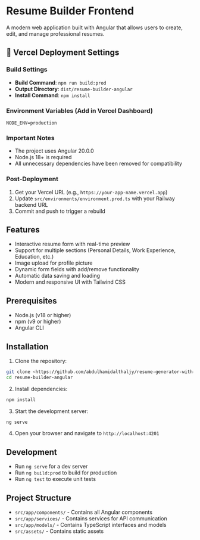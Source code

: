 # Resume Builder Frontend

A modern web application built with Angular that allows users to create, edit, and manage professional resumes.

## 🚀 Vercel Deployment Settings

### Build Settings

- **Build Command**: `npm run build:prod`
- **Output Directory**: `dist/resume-builder-angular`
- **Install Command**: `npm install`

### Environment Variables (Add in Vercel Dashboard)

```
NODE_ENV=production
```

### Important Notes

- The project uses Angular 20.0.0
- Node.js 18+ is required
- All unnecessary dependencies have been removed for compatibility

### Post-Deployment

1. Get your Vercel URL (e.g., `https://your-app-name.vercel.app`)
2. Update `src/environments/environment.prod.ts` with your Railway backend URL
3. Commit and push to trigger a rebuild

## Features

- Interactive resume form with real-time preview
- Support for multiple sections (Personal Details, Work Experience, Education, etc.)
- Image upload for profile picture
- Dynamic form fields with add/remove functionality
- Automatic data saving and loading
- Modern and responsive UI with Tailwind CSS

## Prerequisites

- Node.js (v18 or higher)
- npm (v9 or higher)
- Angular CLI

## Installation

1. Clone the repository:

```bash
git clone <https://github.com/abdulhamidalthaljy/resume-generator-with-ai-full-system.git>
cd resume-builder-angular
```

2. Install dependencies:

```bash
npm install
```

3. Start the development server:

```bash
ng serve
```

4. Open your browser and navigate to `http://localhost:4201`

## Development

- Run `ng serve` for a dev server
- Run `ng build:prod` to build for production
- Run `ng test` to execute unit tests

## Project Structure

- `src/app/components/` - Contains all Angular components
- `src/app/services/` - Contains services for API communication
- `src/app/models/` - Contains TypeScript interfaces and models
- `src/assets/` - Contains static assets
